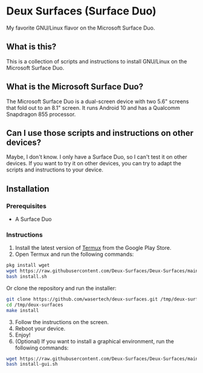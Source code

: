 # Deux Surfaces (Surface Duo)

My favorite GNU/Linux flavor on the Microsoft Surface Duo.

## What is this?

This is a collection of scripts and instructions to install GNU/Linux on the Microsoft Surface Duo.

## What is the Microsoft Surface Duo?

The Microsoft Surface Duo is a dual-screen device with two 5.6" screens that fold out to an 8.1" screen. It runs Android 10 and has a Qualcomm Snapdragon 855 processor.

## Can I use those scripts and instructions on other devices?

Maybe, I don't know. I only have a Surface Duo, so I can't test it on other devices. If you want to try it on other devices, you can try to adapt the scripts and instructions to your device.

## Installation

### Prerequisites

- A Surface Duo

### Instructions

1. Install the latest version of [Termux](https://termux.com/) from the Google Play Store.
2. Open Termux and run the following commands:

```bash
pkg install wget
wget https://raw.githubusercontent.com/Deux-Surfaces/Deux-Surfaces/main/install.sh
bash install.sh
```

Or clone the repository and run the installer:

```bash
git clone https://github.com/wasertech/deux-surfaces.git /tmp/deux-surfaces
cd /tmp/deux-surfaces
make install
```

3. Follow the instructions on the screen.
4. Reboot your device.
5. Enjoy!
6. (Optional) If you want to install a graphical environment, run the following commands:

```bash
wget https://raw.githubusercontent.com/Deux-Surfaces/Deux-Surfaces/main/install-gui.sh
bash install-gui.sh
```
